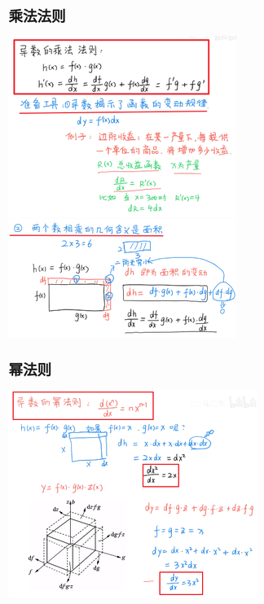 # 乘法法则
![](../../photo/Pasted%20image%2020240319102838.png)
![](../../photo/Pasted%20image%2020240319103113.png)

# 幂法则
![](../../photo/Pasted%20image%2020240319102952.png)

